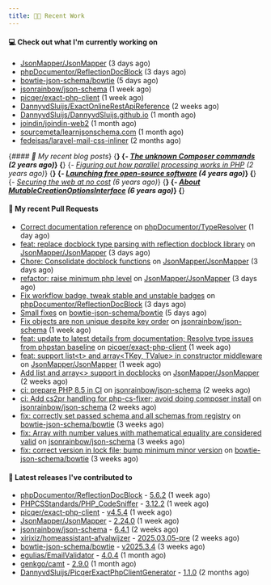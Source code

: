 ```yaml
---
title: 👨‍💻 Recent Work
---
```


#### 💻 Check out what I'm currently working on

- [JsonMapper/JsonMapper](https://github.com/JsonMapper/JsonMapper) (3 days ago)
- [phpDocumentor/ReflectionDocBlock](https://github.com/phpDocumentor/ReflectionDocBlock) (3 days ago)
- [bowtie-json-schema/bowtie](https://github.com/bowtie-json-schema/bowtie) (5 days ago)
- [jsonrainbow/json-schema](https://github.com/jsonrainbow/json-schema) (1 week ago)
- [picqer/exact-php-client](https://github.com/picqer/exact-php-client) (1 week ago)
- [DannyvdSluijs/ExactOnlineRestApiReference](https://github.com/DannyvdSluijs/ExactOnlineRestApiReference) (2 weeks ago)
- [DannyvdSluijs/DannyvdSluijs.github.io](https://github.com/DannyvdSluijs/DannyvdSluijs.github.io) (1 month ago)
- [joindin/joindin-web2](https://github.com/joindin/joindin-web2) (1 month ago)
- [sourcemeta/learnjsonschema.com](https://github.com/sourcemeta/learnjsonschema.com) (1 month ago)
- [fedeisas/laravel-mail-css-inliner](https://github.com/fedeisas/laravel-mail-css-inliner) (2 months ago)


{*#### 📜 My recent blog posts*}
{**}
{*- [The unknown Composer commands](https://www.dannyvandersluijs.nl/posts/2023-08-25-the-unknown-composer-commands.html) (2 years ago)*}
{**}
{*- [Figuring out how parallel processing works in PHP](https://www.dannyvandersluijs.nl/posts/2023-06-21-figuring-out-how-parallel-processing-works-in-php.html) (2 years ago)*}
{**}
{*- [Launching free open-source software](https://www.dannyvandersluijs.nl/posts/2020-07-02-launching-free-open-source-software.html) (4 years ago)*}
{**}
{*- [Securing the web at no cost](https://www.dannyvandersluijs.nl/posts/2019-02-04-securing-the-web-at-no-cost.html) (6 years ago)*}
{**}
{*- [About MutableCreationOptionsInterface](https://www.dannyvandersluijs.nl/posts/2018-10-15-about-mutable-creation-options-interface.html) (6 years ago)*}
{**}

#### 🔨 My recent Pull Requests

- [Correct documentation reference](https://github.com/phpDocumentor/TypeResolver/pull/216) on [phpDocumentor/TypeResolver](https://github.com/phpDocumentor/TypeResolver) (1 day ago)
- [feat: replace docblock type parsing with reflection docblock library](https://github.com/JsonMapper/JsonMapper/pull/199) on [JsonMapper/JsonMapper](https://github.com/JsonMapper/JsonMapper) (3 days ago)
- [Chore: Consolidate docblock functions](https://github.com/JsonMapper/JsonMapper/pull/198) on [JsonMapper/JsonMapper](https://github.com/JsonMapper/JsonMapper) (3 days ago)
- [refactor: raise minimum php level](https://github.com/JsonMapper/JsonMapper/pull/197) on [JsonMapper/JsonMapper](https://github.com/JsonMapper/JsonMapper) (3 days ago)
- [Fix workflow badge, tweak stable and unstable badges](https://github.com/phpDocumentor/ReflectionDocBlock/pull/410) on [phpDocumentor/ReflectionDocBlock](https://github.com/phpDocumentor/ReflectionDocBlock) (3 days ago)
- [Small fixes](https://github.com/bowtie-json-schema/bowtie/pull/1958) on [bowtie-json-schema/bowtie](https://github.com/bowtie-json-schema/bowtie) (5 days ago)
- [Fix objects are non unique despite key order](https://github.com/jsonrainbow/json-schema/pull/819) on [jsonrainbow/json-schema](https://github.com/jsonrainbow/json-schema) (1 week ago)
- [feat: update to latest details from documentation; Resolve type issues from phpstan baseline](https://github.com/picqer/exact-php-client/pull/680) on [picqer/exact-php-client](https://github.com/picqer/exact-php-client) (1 week ago)
- [feat: support list&lt;t&gt; and array&lt;TKey, TValue&gt; in constructor middleware](https://github.com/JsonMapper/JsonMapper/pull/194) on [JsonMapper/JsonMapper](https://github.com/JsonMapper/JsonMapper) (1 week ago)
- [Add list and array&lt;&gt; support in docblocks](https://github.com/JsonMapper/JsonMapper/pull/193) on [JsonMapper/JsonMapper](https://github.com/JsonMapper/JsonMapper) (2 weeks ago)
- [ci: prepare PHP 8.5 in CI](https://github.com/jsonrainbow/json-schema/pull/815) on [jsonrainbow/json-schema](https://github.com/jsonrainbow/json-schema) (2 weeks ago)
- [ci: Add cs2pr handling for php-cs-fixer; avoid doing composer install](https://github.com/jsonrainbow/json-schema/pull/814) on [jsonrainbow/json-schema](https://github.com/jsonrainbow/json-schema) (2 weeks ago)
- [fix: correctly set passed schema and all schemas from registry](https://github.com/bowtie-json-schema/bowtie/pull/1927) on [bowtie-json-schema/bowtie](https://github.com/bowtie-json-schema/bowtie) (3 weeks ago)
- [fix: Array with number values with mathematical equality are considered valid](https://github.com/jsonrainbow/json-schema/pull/813) on [jsonrainbow/json-schema](https://github.com/jsonrainbow/json-schema) (3 weeks ago)
- [fix: correct version in lock file; bump minimum minor version](https://github.com/bowtie-json-schema/bowtie/pull/1921) on [bowtie-json-schema/bowtie](https://github.com/bowtie-json-schema/bowtie) (3 weeks ago)


#### 🔭 Latest releases I've contributed to

- [phpDocumentor/ReflectionDocBlock](https://github.com/phpDocumentor/ReflectionDocBlock) - [5.6.2](https://github.com/phpDocumentor/ReflectionDocBlock/releases/tag/5.6.2) (1 week ago)
- [PHPCSStandards/PHP_CodeSniffer](https://github.com/PHPCSStandards/PHP_CodeSniffer) - [3.12.2](https://github.com/PHPCSStandards/PHP_CodeSniffer/releases/tag/3.12.2) (1 week ago)
- [picqer/exact-php-client](https://github.com/picqer/exact-php-client) - [v4.5.4](https://github.com/picqer/exact-php-client/releases/tag/v4.5.4) (1 week ago)
- [JsonMapper/JsonMapper](https://github.com/JsonMapper/JsonMapper) - [2.24.0](https://github.com/JsonMapper/JsonMapper/releases/tag/2.24.0) (1 week ago)
- [jsonrainbow/json-schema](https://github.com/jsonrainbow/json-schema) - [6.4.1](https://github.com/jsonrainbow/json-schema/releases/tag/6.4.1) (2 weeks ago)
- [xirixiz/homeassistant-afvalwijzer](https://github.com/xirixiz/homeassistant-afvalwijzer) - [2025.03.05-pre](https://github.com/xirixiz/homeassistant-afvalwijzer/releases/tag/2025.03.05-pre) (2 weeks ago)
- [bowtie-json-schema/bowtie](https://github.com/bowtie-json-schema/bowtie) - [v2025.3.4](https://github.com/bowtie-json-schema/bowtie/releases/tag/v2025.3.4) (3 weeks ago)
- [egulias/EmailValidator](https://github.com/egulias/EmailValidator) - [4.0.4](https://github.com/egulias/EmailValidator/releases/tag/4.0.4) (1 month ago)
- [genkgo/camt](https://github.com/genkgo/camt) - [2.9.0](https://github.com/genkgo/camt/releases/tag/2.9.0) (1 month ago)
- [DannyvdSluijs/PicqerExactPhpClientGenerator](https://github.com/DannyvdSluijs/PicqerExactPhpClientGenerator) - [1.1.0](https://github.com/DannyvdSluijs/PicqerExactPhpClientGenerator/releases/tag/1.1.0) (2 months ago)